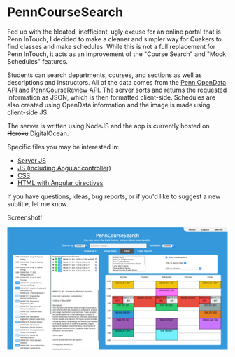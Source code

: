 # PennCourseSearch

Fed up with the bloated, inefficient, ugly excuse for an online portal that is Penn InTouch, I decided to make a cleaner and simpler way for Quakers to find classes and make schedules. While this is not a full replacement for Penn InTouch, it acts as an improvement of the "Course Search" and "Mock Schedules" features.

Students can search departments, courses, and sections as well as descriptions and instructors. All of the data comes from the [Penn OpenData API](https://esb.isc-seo.upenn.edu/8091/documentation/) and [PennCourseReview API](http://pennlabs.org/docs/pcr.html). The server sorts and returns the requested information as JSON, which is then formatted client-side. Schedules are also created using OpenData information and the image is made using client-side JS.

The server is written using NodeJS and the app is currently hosted on ~~Heroku~~ DigitalOcean.

Specific files you may be interested in:

* [Server JS](https://github.com/benb116/PennCourseSearch/blob/Angular/index.js)
* [JS (including Angular controller)](https://github.com/benb116/PennCourseSearch/tree/Angular/public/js)
* [CSS](https://github.com/benb116/PennCourseSearch/blob/Angular/public/css/index.css)
* [HTML with Angular directives](https://github.com/benb116/PennCourseSearch/blob/Angular/views/index.html)

If you have questions, ideas, bug reports, or if you'd like to suggest a new subtitle, let me know.

Screenshot!

![image](https://raw.githubusercontent.com/benb116/PennCourseSearch/master/Screenshot.png)